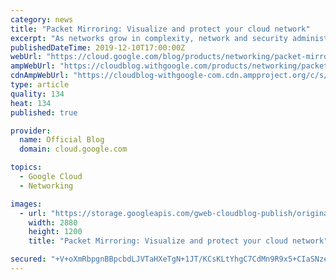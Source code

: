 ```yaml
---
category: news
title: "Packet Mirroring: Visualize and protect your cloud network"
excerpt: "As networks grow in complexity, network and security administrators need to be able to analyze and monitor network traffic to respond to security breaches and attacks. However, in public cloud environments, getting access to network traffic can be challenging.Many customers use advanced security and"
publishedDateTime: 2019-12-10T17:00:00Z
webUrl: "https://cloud.google.com/blog/products/networking/packet-mirroring-visualize-and-protect-your-cloud-network/"
ampWebUrl: "https://cloudblog.withgoogle.com/products/networking/packet-mirroring-visualize-and-protect-your-cloud-network/amp/"
cdnAmpWebUrl: "https://cloudblog-withgoogle-com.cdn.ampproject.org/c/s/cloudblog.withgoogle.com/products/networking/packet-mirroring-visualize-and-protect-your-cloud-network/amp/"
type: article
quality: 134
heat: 134
published: true

provider:
  name: Official Blog
  domain: cloud.google.com

topics:
  - Google Cloud
  - Networking

images:
  - url: "https://storage.googleapis.com/gweb-cloudblog-publish/original_images/gcp_networking.jpg"
    width: 2880
    height: 1200
    title: "Packet Mirroring: Visualize and protect your cloud network"

secured: "+V+oXmRbpgnBBpcbdLJVTaHXeTgN+1JT/KCsKLtYhgC7CdMn9R9x5+CIaSNzeVMu9PXYt7cXMw7+S2hez7UFz6KW4skcMzq5i9tYWlk1urn4DhmB42DuFlu0mFRO7AjitlglJNVoSdk6d4nbUHXxk2QNwnSe0s7+1N5+ukGeA+bgbxqiE88nyq/bg44CqapWwg9K7Yb2+VDLV7xAJggMHywg8UUWvEdI0rerfuD/oQ8gNcouegljxsucuJ7nlEoC7kbHFdMe6XBVZUcTK3azrWXR9NJrAUVPTBXxox9o690M5GY402wBql9cDbq006Mxb4v7nSDvyFa+JjsH83i+oA==;jrfh+UJZt7ojgp8wN8PQOQ=="
---
```


